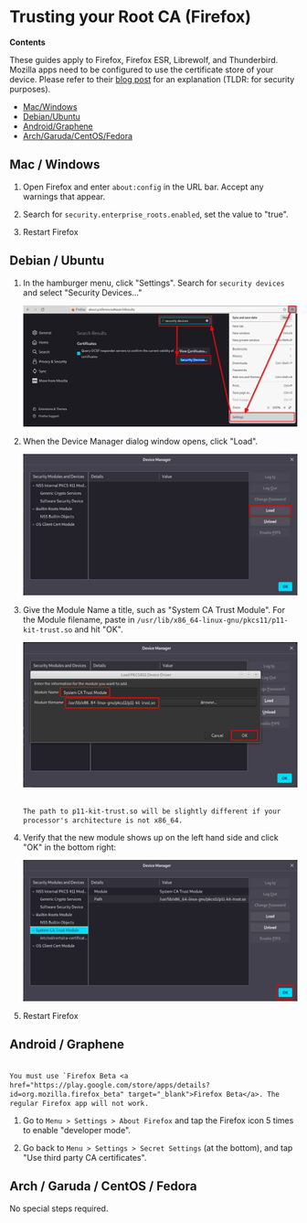 # Trusting your Root CA (Firefox)

**Contents**

These guides apply to Firefox, Firefox ESR, Librewolf, and Thunderbird. Mozilla apps need to be configured to use the certificate store of your device. Please refer to their <a href="https://blog.mozilla.org/security/2019/02/14/why-does-mozilla-maintain-our-own-root-certificate-store/" target="_blank">blog post</a> for an explanation (TLDR: for security purposes).

- [Mac/Windows](#mac--windows)
- [Debian/Ubuntu](#debian--ubuntu)
- [Android/Graphene](#android--graphene)
- [Arch/Garuda/CentOS/Fedora](#arch--garuda--centos--fedora)

## Mac / Windows

1. Open Firefox and enter `about:config` in the URL bar. Accept any warnings that appear.

1. Search for `security.enterprise_roots.enabled`, set the value to "true".

1. Restart Firefox

## Debian / Ubuntu

1.  In the hamburger menu, click "Settings". Search for `security devices` and select "Security Devices..."

    ![trust ca 1](./assets/ca-1.png)

1.  When the Device Manager dialog window opens, click "Load".

    ![trust ca 2](./assets/ca-2.png)

1.  Give the Module Name a title, such as "System CA Trust Module". For the Module filename, paste in `/usr/lib/x86_64-linux-gnu/pkcs11/p11-kit-trust.so` and hit "OK".

    ![trust ca 3](./assets/ca-3.png)

    ```admonish tip

    The path to p11-kit-trust.so will be slightly different if your processor's architecture is not x86_64.
    ```

1.  Verify that the new module shows up on the left hand side and click "OK" in the bottom right:

    ![trust ca 4](./assets/ca-4.png)

1.  Restart Firefox

## Android / Graphene

```admonish warning

You must use `Firefox Beta <a href="https://play.google.com/store/apps/details?id=org.mozilla.firefox_beta" target="_blank">Firefox Beta</a>. The regular Firefox app will not work.
```

1. Go to `Menu > Settings > About Firefox` and tap the Firefox icon 5 times to enable "developer mode".

1. Go back to `Menu > Settings > Secret Settings` (at the bottom), and tap "Use third party CA certificates".

## Arch / Garuda / CentOS / Fedora

No special steps required.

